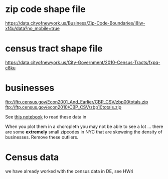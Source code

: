 # zip code shape file
https://data.cityofnewyork.us/Business/Zip-Code-Boundaries/i8iw-xf4u/data?no_mobile=true

# census tract shape file
https://data.cityofnewyork.us/City-Government/2010-Census-Tracts/fxpq-c8ku

# businesses

ftp://ftp.census.gov/Econ2001_And_Earlier/CBP_CSV/zbp00totals.zip
ftp://ftp.census.gov/econ2010/CBP_CSV/zbp10totals.zip

See [this notebook](NYC_business_census_data.ipynb) to read these data in 

When you plot them in a choropleth you may not be able to see a lot ... there are some **extremely** small zipcodes in NYC that are skeweing the density of businesses. 
Remove these outliers. 

# Census data
we have already worked with the census data in DE, see HW4
